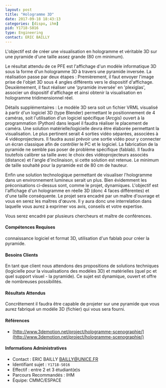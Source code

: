 ```yaml
---
layout: post
title: "Hologramme 3D"
date: 2017-09-18 18:43:13
categories: [dispo, ihm]
pid: Y1718-S016
type: Engineering
contact: ERIC BAILLY
---
```

       
L'objectif est de créer une visualisation en hologramme et véritable 3D sur une pyramide d'une taille assez grande (80 cm minimum).

Le résultat attendu de ce PFE est l'affichage d'un modèle informatique 3D sous la forme d'un hologramme 3D à travers une pyramide inversée.
La réalisation passe par deux étapes :
	Premièrement, il faut envoyer l'image prise de l'objet 3D sous 4 angles différents vers le dispositif d'affichage.
	Deuxièmement, il faut réaliser une 'pyramide inversée' en 'plexiglas', associer un dispositif d'affichage et ainsi obtenir la visualisation en hologramme tridimensionnel réel.

Détails supplémentaires : 
	Le modèle 3D sera soit un fichier VRML visualisé à partir d'un logiciel 3D (type Blender) permettant le positionnement de 4 caméras, soit l'utilisation d'un logiciel spécifique (Arcgis) ouvert à la programmation (Python) dans lequel il faudra réaliser le placement de caméra. 
	Une solution matérielle/logicielle devra être élaborée permettant la visualisation. Le plus pertinent serait 4 sorties vidéo séparées, associées à 4 vidéoprojecteurs.
Il faudra aussi prévoir une sortie vidéo pour y connecter un écran classique afin de contrôler le PC et le logiciel.
	La fabrication de la pyramide ne semble pas poser de problème spécifique (fablab). Il faudra toutefois calibrer sa taille avec le choix des vidéoprojecteurs associés (distance) et l'angle d'inclinaison, si cette solution est retenue. Le minimum de taille souhaité pour la pyramide est de 80 cm de hauteur.

Enfin une solution technologique permettant de visualiser l'hologramme dans un environnement lumineux serait un plus.
Bien évidemment les préconisations ci-dessus sont, comme le projet, dynamiques. L'objectif est l'affichage d'un hologramme en réelle 3D (donc 4 faces différentes) et d'une taille conséquente.
Le projet sera encadré par un maître d'ouvrage et vous en serez les maîtres d'œuvre. Il y aura donc une interrelation dans laquelle vous aurez à exprimer vos avis, conseils et votre expertise.

Vous serez encadré par plusieurs chercheurs et maître de conférences.

#### Compétences Requises
connaissance logiciel et format 3D, utilisation d'un fablab pour créer la pyramide.



     

#### Besoins Clients
En tant que client nous attendons des propositions de solutions techniques (logicielle pour la visualisations des modèles 3D) et matérielles (quel pc et quel support visuel - la pyramide). Ce sujet est dynamique, ouvert et offre de nombreuses possibilités.

#### Résultats Attendus
Concrêtement il faudra être capable de projeter sur une pyramide que vous aurez fabriqué un modéle 3D (fichier) qui vous sera fourni.

#### Références

  * [http://www.3demotion.net/project/hologramme-scenographie/](http://www.3demotion.net/project/hologramme-scenographie/)

#### Informations Administratives
  * Contact : ERIC BAILLY <BAILLY@UNICE.FR>
  * Identifiant sujet : `Y1718-S016`
  * Effectif : entre 2 et 3 étudiant(e)s
  * Parcours Recommandés : IHM
  * Équipe: CMMC/ESPACE

     